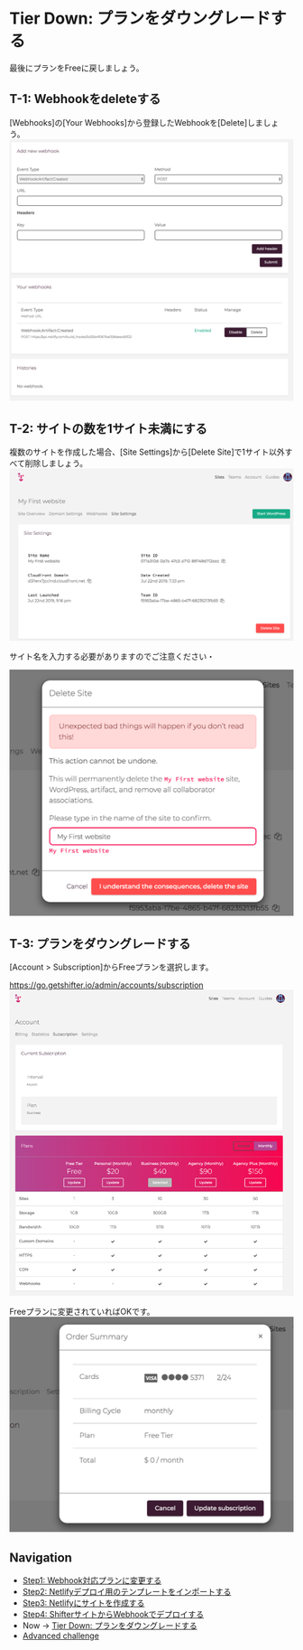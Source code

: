 # Tier Down: プランをダウングレードする
最後にプランをFreeに戻しましょう。

## T-1: Webhookをdeleteする
[Webhooks]の[Your Webhooks]から登録したWebhookを[Delete]しましょう。
![workshop screenshot](./img/15.png)

## T-2: サイトの数を1サイト未満にする
複数のサイトを作成した場合、[Site Settings]から[Delete Site]で1サイト以外すべて削除しましょう。
![workshop screenshot](./img/21.png)

サイト名を入力する必要がありますのでご注意ください・


![workshop screenshot](./img/22.png)

## T-3: プランをダウングレードする

[Account > Subscription]からFreeプランを選択します。

https://go.getshifter.io/admin/accounts/subscription
![workshop screenshot](./img/23.png)

Freeプランに変更されていればOKです。
![workshop screenshot](./img/24.png)



## Navigation
- [Step1: Webhook対応プランに変更する](./step1.md)
- [Step2: Netlifyデプロイ用のテンプレートをインポートする](./step2.md)
- [Step3: Netlifyにサイトを作成する](./step3.md)
- [Step4: ShifterサイトからWebhookでデプロイする](./step4.md)
- Now -> [Tier Down: プランをダウングレードする](./tierdown.md)
- [Advanced challenge](./advanced.md)